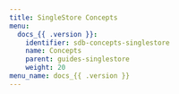 ```yaml
---
title: SingleStore Concepts
menu:
  docs_{{ .version }}:
    identifier: sdb-concepts-singlestore
    name: Concepts
    parent: guides-singlestore
    weight: 20
menu_name: docs_{{ .version }}
---
```

